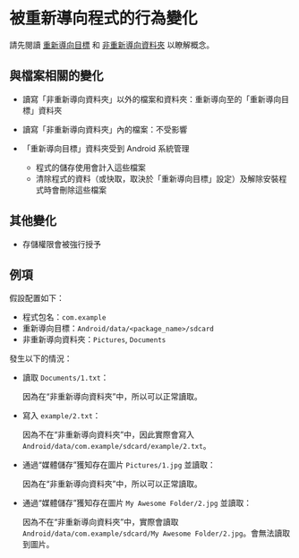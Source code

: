 # 被重新導向程式的行為變化

請先閱讀 [重新導向目標](https://rikka.app/storage_redirect/docs/zh-TW/?doc=重新導向目標) 和 [非重新導向資料夾](https://rikka.app/storage_redirect/docs/zh-TW/?doc=非重新導向資料夾) 以瞭解概念。

## 與檔案相關的變化

* 讀寫「非重新導向資料夾」以外的檔案和資料夾：重新導向至的「重新導向目標」資料夾
* 讀寫「非重新導向資料夾」內的檔案：不受影響
* 「重新導向目標」資料夾受到 Android 系統管理

  * 程式的儲存使用會計入這些檔案
  * 清除程式的資料（或快取，取決於「重新導向目標」設定）及解除安裝程式時會刪除這些檔案
  
## 其他變化

* 存儲權限會被強行授予

## 例項

假設配置如下：

- 程式包名：`com.example`
- 重新導向目標：`Android/data/<package_name>/sdcard`
- 非重新導向資料夾：`Pictures`, `Documents`

發生以下的情況：

- 讀取 `Documents/1.txt`：
  
  因為在“非重新導向資料夾”中，所以可以正常讀取。

- 寫入 `example/2.txt`：
  
  因為不在“非重新導向資料夾”中，因此實際會寫入 `Android/data/com.example/sdcard/example/2.txt`。

- 通過“媒體儲存”獲知存在圖片 `Pictures/1.jpg` 並讀取：
  
  因為在“非重新導向資料夾”中，所以可以正常讀取。

- 通過“媒體儲存”獲知存在圖片 `My Awesome Folder/2.jpg` 並讀取：
  
  因為不在“非重新導向資料夾”中，實際會讀取 `Android/data/com.example/sdcard/My Awesome Folder/2.jpg`。會無法讀取到圖片。
